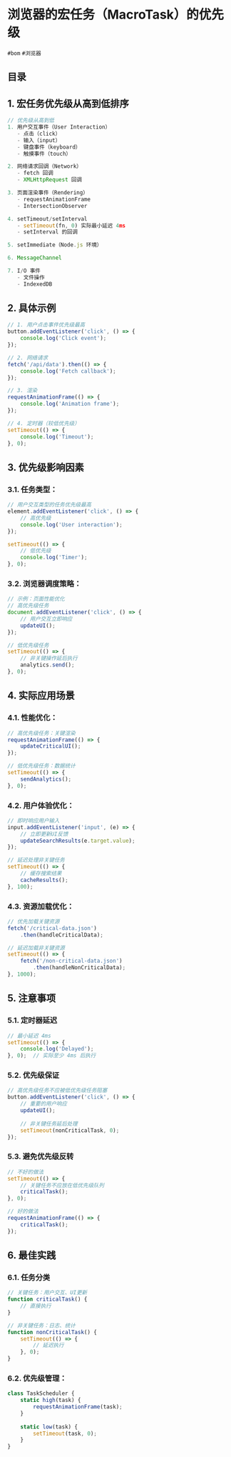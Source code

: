 
# 浏览器的宏任务（MacroTask）的优先级

`#bom` `#浏览器` 


## 目录
<!-- toc -->
 ## 1. 宏任务优先级从高到低排序 

```javascript
// 优先级从高到低
1. 用户交互事件（User Interaction）
   - 点击（click）
   - 输入（input）
   - 键盘事件（keyboard）
   - 触摸事件（touch）

2. 网络请求回调（Network）
   - fetch 回调
   - XMLHttpRequest 回调

3. 页面渲染事件（Rendering）
   - requestAnimationFrame
   - IntersectionObserver

4. setTimeout/setInterval
   - setTimeout(fn, 0) 实际最小延迟 4ms
   - setInterval 的回调

5. setImmediate（Node.js 环境）

6. MessageChannel

7. I/O 事件
   - 文件操作
   - IndexedDB
```

## 2. 具体示例

```javascript
// 1. 用户点击事件优先级最高
button.addEventListener('click', () => {
    console.log('Click event');
});

// 2. 网络请求
fetch('/api/data').then(() => {
    console.log('Fetch callback');
});

// 3. 渲染
requestAnimationFrame(() => {
    console.log('Animation frame');
});

// 4. 定时器（较低优先级）
setTimeout(() => {
    console.log('Timeout');
}, 0);
```

## 3. 优先级影响因素

### 3.1. **任务类型**：

```javascript
// 用户交互类型的任务优先级最高
element.addEventListener('click', () => {
    // 高优先级
    console.log('User interaction');
});

setTimeout(() => {
    // 低优先级
    console.log('Timer');
}, 0);
```

### 3.2. **浏览器调度策略**：

```javascript
// 示例：页面性能优化
// 高优先级任务
document.addEventListener('click', () => {
    // 用户交互立即响应
    updateUI();
});

// 低优先级任务
setTimeout(() => {
    // 非关键操作延后执行
    analytics.send();
}, 0);
```

## 4. 实际应用场景

### 4.1. **性能优化**：

```javascript
// 高优先级任务：关键渲染
requestAnimationFrame(() => {
    updateCriticalUI();
});

// 低优先级任务：数据统计
setTimeout(() => {
    sendAnalytics();
}, 0);
```

### 4.2. **用户体验优化**：

```javascript
// 即时响应用户输入
input.addEventListener('input', (e) => {
    // 立即更新UI反馈
    updateSearchResults(e.target.value);
});

// 延迟处理非关键任务
setTimeout(() => {
    // 缓存搜索结果
    cacheResults();
}, 100);
```

### 4.3. **资源加载优化**：

```javascript
// 优先加载关键资源
fetch('/critical-data.json')
    .then(handleCriticalData);

// 延迟加载非关键资源
setTimeout(() => {
    fetch('/non-critical-data.json')
        .then(handleNonCriticalData);
}, 1000);
```

## 5. 注意事项

### 5.1. **定时器延迟**

```javascript
// 最小延迟 4ms
setTimeout(() => {
    console.log('Delayed');
}, 0);  // 实际至少 4ms 后执行
```

### 5.2. **优先级保证**

```javascript
// 高优先级任务不应被低优先级任务阻塞
button.addEventListener('click', () => {
    // 重要的用户响应
    updateUI();
    
    // 非关键任务延后处理
    setTimeout(nonCriticalTask, 0);
});
```

### 5.3. **避免优先级反转**

```javascript
// 不好的做法
setTimeout(() => {
    // 关键任务不应放在低优先级队列
    criticalTask();
}, 0);

// 好的做法
requestAnimationFrame(() => {
    criticalTask();
});
```

## 6. 最佳实践

### 6.1. **任务分类**

```javascript
// 关键任务：用户交互、UI更新
function criticalTask() {
    // 直接执行
}

// 非关键任务：日志、统计
function nonCriticalTask() {
    setTimeout(() => {
        // 延迟执行
    }, 0);
}
```

### 6.2. **优先级管理**：

```javascript
class TaskScheduler {
    static high(task) {
        requestAnimationFrame(task);
    }
    
    static low(task) {
        setTimeout(task, 0);
    }
}
```

